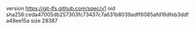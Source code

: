 version https://git-lfs.github.com/spec/v1
oid sha256:ceda47005db257303fc73437c7a631b8039adff6085afd16dfeb3ddfa48ee15a
size 28387
